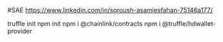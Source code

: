 #SAE
https://www.linkedin.com/in/soroush-asamiesfahan-75146a177/


truffle init
npm init
npm i @chainlink/contracts
npm i @truffle/hdwallet-provider